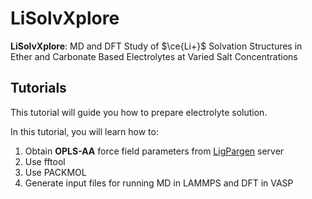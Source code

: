 # LiSolvXplore

**LiSolvXplore**: MD and DFT Study of $\ce{Li+}$ Solvation Structures in Ether and Carbonate Based Electrolytes at Varied Salt Concentrations

## Tutorials

This tutorial will guide you how to prepare electrolyte solution.

In this tutorial, you will learn how to:

1. Obtain **OPLS-AA** force field parameters from [LigPargen](https://traken.chem.yale.edu/ligpargen/) server
2. Use fftool
3. Use PACKMOL
4. Generate input files for running MD in LAMMPS and DFT in VASP

